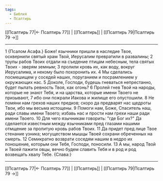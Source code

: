 ```yaml
---
tags:
  - Библия
  - Псалтирь
---
```

[[Псалтирь 77|← Псалтирь 77]] | [[Псалтирь]] | [[Псалтирь 79|Псалтирь 79 →]]

---
1 {Псалом Асафа.} Боже! язычники пришли в наследие Твое, осквернили святый храм Твой, Иерусалим превратили в развалины;
2 трупы рабов Твоих отдали на съедение птицам небесным, тела святых Твоих - зверям земным;
3 пролили кровь их, как воду, вокруг Иерусалима, и некому было похоронить их.
4 Мы сделались посмешищем у соседей наших, поруганием и посрамлением у окружающих нас.
5 Доколе, Господи, будешь гневаться непрестанно, будет пылать ревность Твоя, как огонь?
6 Пролей гнев Твой на народы, которые не знают Тебя, и на царства, которые имени Твоего не призывают,
7 ибо они пожрали Иакова и жилище его опустошили.
8 Не помяни нам грехов наших предков; скоро да предварят нас щедроты Твои, ибо мы весьма истощены.
9 Помоги нам, Боже, Спаситель наш, ради славы имени Твоего; избавь нас и прости нам грехи наши ради имени Твоего.
10 Для чего язычникам говорить: "где Бог их?" Да сделается известным между язычниками пред глазами нашими отмщение за пролитую кровь рабов Твоих.
11 Да придет пред лице Твое стенание узника; могуществом мышцы Твоей сохрани обреченных на смерть.
12 Семикратно возврати соседям нашим в недро их поношение, которым они Тебя, Господи, поносили.
13 А мы, народ Твой и Твоей пажити овцы, вечно будем славить Тебя и в род и род возвещать хвалу Тебе. {Слава:}

---
[[Псалтирь 77|← Псалтирь 77]] | [[Псалтирь]] | [[Псалтирь 79|Псалтирь 79 →]]